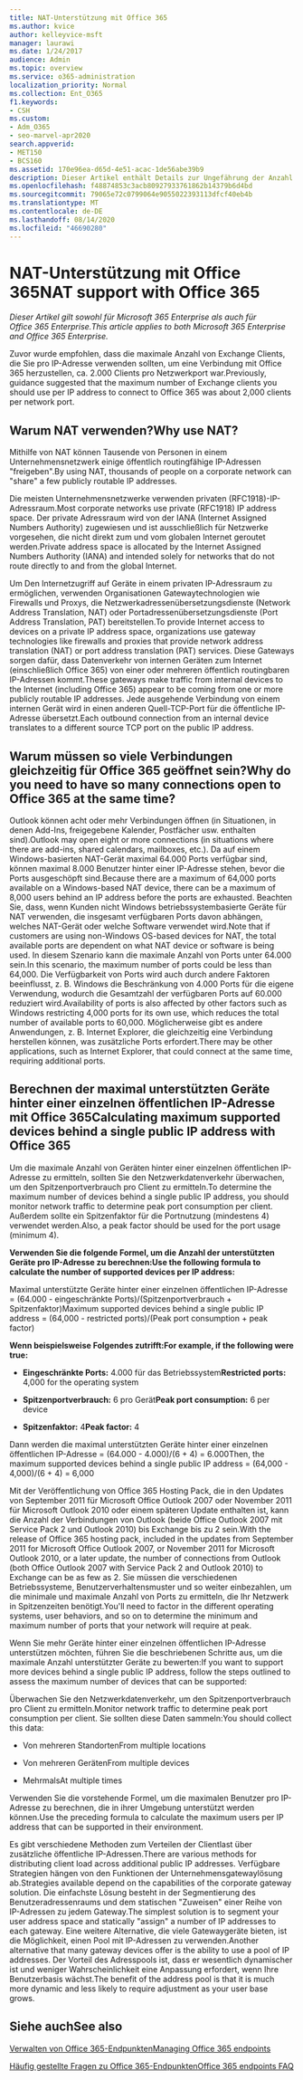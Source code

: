 ```yaml
---
title: NAT-Unterstützung mit Office 365
ms.author: kvice
author: kelleyvice-msft
manager: laurawi
ms.date: 1/24/2017
audience: Admin
ms.topic: overview
ms.service: o365-administration
localization_priority: Normal
ms.collection: Ent_O365
f1.keywords:
- CSH
ms.custom:
- Adm_O365
- seo-marvel-apr2020
search.appverid:
- MET150
- BCS160
ms.assetid: 170e96ea-d65d-4e51-acac-1de56abe39b9
description: Dieser Artikel enthält Details zur Ungefährung der Anzahl der Clients, die Sie pro IP-Adresse in Ihrer Organisation mithilfe von NAT verwenden können.
ms.openlocfilehash: f48874853c3acb80927933761862b14379b6d4bd
ms.sourcegitcommit: 79065e72c0799064e9055022393113dfcf40eb4b
ms.translationtype: MT
ms.contentlocale: de-DE
ms.lasthandoff: 08/14/2020
ms.locfileid: "46690280"
---
```

# <a name="nat-support-with-office-365"></a><span data-ttu-id="1a660-103">NAT-Unterstützung mit Office 365</span><span class="sxs-lookup"><span data-stu-id="1a660-103">NAT support with Office 365</span></span>

<span data-ttu-id="1a660-104">*Dieser Artikel gilt sowohl für Microsoft 365 Enterprise als auch für Office 365 Enterprise.*</span><span class="sxs-lookup"><span data-stu-id="1a660-104">*This article applies to both Microsoft 365 Enterprise and Office 365 Enterprise.*</span></span>

<span data-ttu-id="1a660-105">Zuvor wurde empfohlen, dass die maximale Anzahl von Exchange Clients, die Sie pro IP-Adresse verwenden sollten, um eine Verbindung mit Office 365 herzustellen, ca. 2.000 Clients pro Netzwerkport war.</span><span class="sxs-lookup"><span data-stu-id="1a660-105">Previously, guidance suggested that the maximum number of Exchange clients you should use per IP address to connect to Office 365 was about 2,000 clients per network port.</span></span>
  
## <a name="why-use-nat"></a><span data-ttu-id="1a660-106">Warum NAT verwenden?</span><span class="sxs-lookup"><span data-stu-id="1a660-106">Why use NAT?</span></span>

<span data-ttu-id="1a660-107">Mithilfe von NAT können Tausende von Personen in einem Unternehmensnetzwerk einige öffentlich routingfähige IP-Adressen "freigeben".</span><span class="sxs-lookup"><span data-stu-id="1a660-107">By using NAT, thousands of people on a corporate network can "share" a few publicly routable IP addresses.</span></span>
  
<span data-ttu-id="1a660-108">Die meisten Unternehmensnetzwerke verwenden privaten (RFC1918)-IP-Adressraum.</span><span class="sxs-lookup"><span data-stu-id="1a660-108">Most corporate networks use private (RFC1918) IP address space.</span></span> <span data-ttu-id="1a660-109">Der private Adressraum wird von der IANA (Internet Assigned Numbers Authority) zugewiesen und ist ausschließlich für Netzwerke vorgesehen, die nicht direkt zum und vom globalen Internet geroutet werden.</span><span class="sxs-lookup"><span data-stu-id="1a660-109">Private address space is allocated by the Internet Assigned Numbers Authority (IANA) and intended solely for networks that do not route directly to and from the global Internet.</span></span>
  
<span data-ttu-id="1a660-110">Um Den Internetzugriff auf Geräte in einem privaten IP-Adressraum zu ermöglichen, verwenden Organisationen Gatewaytechnologien wie Firewalls und Proxys, die Netzwerkadressenübersetzungsdienste (Network Address Translation, NAT) oder Portadressenübersetzungsdienste (Port Address Translation, PAT) bereitstellen.</span><span class="sxs-lookup"><span data-stu-id="1a660-110">To provide Internet access to devices on a private IP address space, organizations use gateway technologies like firewalls and proxies that provide network address translation (NAT) or port address translation (PAT) services.</span></span> <span data-ttu-id="1a660-111">Diese Gateways sorgen dafür, dass Datenverkehr von internen Geräten zum Internet (einschließlich Office 365) von einer oder mehreren öffentlich routingbaren IP-Adressen kommt.</span><span class="sxs-lookup"><span data-stu-id="1a660-111">These gateways make traffic from internal devices to the Internet (including Office 365) appear to be coming from one or more publicly routable IP addresses.</span></span> <span data-ttu-id="1a660-112">Jede ausgehende Verbindung von einem internen Gerät wird in einen anderen Quell-TCP-Port für die öffentliche IP-Adresse übersetzt.</span><span class="sxs-lookup"><span data-stu-id="1a660-112">Each outbound connection from an internal device translates to a different source TCP port on the public IP address.</span></span> 
  
## <a name="why-do-you-need-to-have-so-many-connections-open-to-office-365-at-the-same-time"></a><span data-ttu-id="1a660-113">Warum müssen so viele Verbindungen gleichzeitig für Office 365 geöffnet sein?</span><span class="sxs-lookup"><span data-stu-id="1a660-113">Why do you need to have so many connections open to Office 365 at the same time?</span></span>

<span data-ttu-id="1a660-114">Outlook können acht oder mehr Verbindungen öffnen (in Situationen, in denen Add-Ins, freigegebene Kalender, Postfächer usw. enthalten sind).</span><span class="sxs-lookup"><span data-stu-id="1a660-114">Outlook may open eight or more connections (in situations where there are add-ins, shared calendars, mailboxes, etc.).</span></span> <span data-ttu-id="1a660-115">Da auf einem Windows-basierten NAT-Gerät maximal 64.000 Ports verfügbar sind, können maximal 8.000 Benutzer hinter einer IP-Adresse stehen, bevor die Ports ausgeschöpft sind.</span><span class="sxs-lookup"><span data-stu-id="1a660-115">Because there are a maximum of 64,000 ports available on a Windows-based NAT device, there can be a maximum of 8,000 users behind an IP address before the ports are exhausted.</span></span> <span data-ttu-id="1a660-116">Beachten Sie, dass, wenn Kunden nicht Windows betriebssystembasierte Geräte für NAT verwenden, die insgesamt verfügbaren Ports davon abhängen, welches NAT-Gerät oder welche Software verwendet wird.</span><span class="sxs-lookup"><span data-stu-id="1a660-116">Note that if customers are using non-Windows OS-based devices for NAT, the total available ports are dependent on what NAT device or software is being used.</span></span> <span data-ttu-id="1a660-117">In diesem Szenario kann die maximale Anzahl von Ports unter 64.000 sein.</span><span class="sxs-lookup"><span data-stu-id="1a660-117">In this scenario, the maximum number of ports could be less than 64,000.</span></span> <span data-ttu-id="1a660-118">Die Verfügbarkeit von Ports wird auch durch andere Faktoren beeinflusst, z. B. Windows die Beschränkung von 4.000 Ports für die eigene Verwendung, wodurch die Gesamtzahl der verfügbaren Ports auf 60.000 reduziert wird.</span><span class="sxs-lookup"><span data-stu-id="1a660-118">Availability of ports is also affected by other factors such as Windows restricting 4,000 ports for its own use, which reduces the total number of available ports to 60,000.</span></span> <span data-ttu-id="1a660-119">Möglicherweise gibt es andere Anwendungen, z. B. Internet Explorer, die gleichzeitig eine Verbindung herstellen können, was zusätzliche Ports erfordert.</span><span class="sxs-lookup"><span data-stu-id="1a660-119">There may be other applications, such as Internet Explorer, that could connect at the same time, requiring additional ports.</span></span>
  
## <a name="calculating-maximum-supported-devices-behind-a-single-public-ip-address-with-office-365"></a><span data-ttu-id="1a660-120">Berechnen der maximal unterstützten Geräte hinter einer einzelnen öffentlichen IP-Adresse mit Office 365</span><span class="sxs-lookup"><span data-stu-id="1a660-120">Calculating maximum supported devices behind a single public IP address with Office 365</span></span>

<span data-ttu-id="1a660-121">Um die maximale Anzahl von Geräten hinter einer einzelnen öffentlichen IP-Adresse zu ermitteln, sollten Sie den Netzwerkdatenverkehr überwachen, um den Spitzenportverbrauch pro Client zu ermitteln.</span><span class="sxs-lookup"><span data-stu-id="1a660-121">To determine the maximum number of devices behind a single public IP address, you should monitor network traffic to determine peak port consumption per client.</span></span> <span data-ttu-id="1a660-122">Außerdem sollte ein Spitzenfaktor für die Portnutzung (mindestens 4) verwendet werden.</span><span class="sxs-lookup"><span data-stu-id="1a660-122">Also, a peak factor should be used for the port usage (minimum 4).</span></span> 
  
 <span data-ttu-id="1a660-123">**Verwenden Sie die folgende Formel, um die Anzahl der unterstützten Geräte pro IP-Adresse zu berechnen:**</span><span class="sxs-lookup"><span data-stu-id="1a660-123">**Use the following formula to calculate the number of supported devices per IP address:**</span></span>
  
<span data-ttu-id="1a660-124">Maximal unterstützte Geräte hinter einer einzelnen öffentlichen IP-Adresse = (64.000 - eingeschränkte Ports)/(Spitzenportverbrauch + Spitzenfaktor)</span><span class="sxs-lookup"><span data-stu-id="1a660-124">Maximum supported devices behind a single public IP address = (64,000 - restricted ports)/(Peak port consumption + peak factor)</span></span>
  
 <span data-ttu-id="1a660-125">**Wenn beispielsweise Folgendes zutrifft:**</span><span class="sxs-lookup"><span data-stu-id="1a660-125">**For example, if the following were true:**</span></span>
  
- <span data-ttu-id="1a660-126">**Eingeschränkte Ports:** 4.000 für das Betriebssystem</span><span class="sxs-lookup"><span data-stu-id="1a660-126">**Restricted ports:** 4,000 for the operating system</span></span>

- <span data-ttu-id="1a660-127">**Spitzenportverbrauch:** 6 pro Gerät</span><span class="sxs-lookup"><span data-stu-id="1a660-127">**Peak port consumption:** 6 per device</span></span>

- <span data-ttu-id="1a660-128">**Spitzenfaktor:** 4</span><span class="sxs-lookup"><span data-stu-id="1a660-128">**Peak factor:** 4</span></span>

<span data-ttu-id="1a660-129">Dann werden die maximal unterstützten Geräte hinter einer einzelnen öffentlichen IP-Adresse = (64.000 - 4.000)/(6 + 4) = 6.000</span><span class="sxs-lookup"><span data-stu-id="1a660-129">Then, the maximum supported devices behind a single public IP address = (64,000 - 4,000)/(6 + 4) = 6,000</span></span>
  
<span data-ttu-id="1a660-130">Mit der Veröffentlichung von Office 365 Hosting Pack, die in den Updates von September 2011 für Microsoft Office Outlook 2007 oder November 2011 für Microsoft Outlook 2010 oder einem späteren Update enthalten ist, kann die Anzahl der Verbindungen von Outlook (beide Office Outlook 2007 mit Service Pack 2 und Outlook 2010) bis Exchange bis zu 2 sein.</span><span class="sxs-lookup"><span data-stu-id="1a660-130">With the release of Office 365 hosting pack, included in the updates from September 2011 for Microsoft Office Outlook 2007, or November 2011 for Microsoft Outlook 2010, or a later update, the number of connections from Outlook (both Office Outlook 2007 with Service Pack 2 and Outlook 2010) to Exchange can be as few as 2.</span></span> <span data-ttu-id="1a660-131">Sie müssen die verschiedenen Betriebssysteme, Benutzerverhaltensmuster und so weiter einbezahlen, um die minimale und maximale Anzahl von Ports zu ermitteln, die Ihr Netzwerk in Spitzenzeiten benötigt.</span><span class="sxs-lookup"><span data-stu-id="1a660-131">You'll need to factor in the different operating systems, user behaviors, and so on to determine the minimum and maximum number of ports that your network will require at peak.</span></span>
  
<span data-ttu-id="1a660-132">Wenn Sie mehr Geräte hinter einer einzelnen öffentlichen IP-Adresse unterstützen möchten, führen Sie die beschriebenen Schritte aus, um die maximale Anzahl unterstützter Geräte zu bewerten:</span><span class="sxs-lookup"><span data-stu-id="1a660-132">If you want to support more devices behind a single public IP address, follow the steps outlined to assess the maximum number of devices that can be supported:</span></span>
  
<span data-ttu-id="1a660-133">Überwachen Sie den Netzwerkdatenverkehr, um den Spitzenportverbrauch pro Client zu ermitteln.</span><span class="sxs-lookup"><span data-stu-id="1a660-133">Monitor network traffic to determine peak port consumption per client.</span></span> <span data-ttu-id="1a660-134">Sie sollten diese Daten sammeln:</span><span class="sxs-lookup"><span data-stu-id="1a660-134">You should collect this data:</span></span>
  
- <span data-ttu-id="1a660-135">Von mehreren Standorten</span><span class="sxs-lookup"><span data-stu-id="1a660-135">From multiple locations</span></span>
    
- <span data-ttu-id="1a660-136">Von mehreren Geräten</span><span class="sxs-lookup"><span data-stu-id="1a660-136">From multiple devices</span></span>
    
- <span data-ttu-id="1a660-137">Mehrmals</span><span class="sxs-lookup"><span data-stu-id="1a660-137">At multiple times</span></span>
    
<span data-ttu-id="1a660-138">Verwenden Sie die vorstehende Formel, um die maximalen Benutzer pro IP-Adresse zu berechnen, die in ihrer Umgebung unterstützt werden können.</span><span class="sxs-lookup"><span data-stu-id="1a660-138">Use the preceding formula to calculate the maximum users per IP address that can be supported in their environment.</span></span>
  
<span data-ttu-id="1a660-139">Es gibt verschiedene Methoden zum Verteilen der Clientlast über zusätzliche öffentliche IP-Adressen.</span><span class="sxs-lookup"><span data-stu-id="1a660-139">There are various methods for distributing client load across additional public IP addresses.</span></span> <span data-ttu-id="1a660-140">Verfügbare Strategien hängen von den Funktionen der Unternehmensgatewaylösung ab.</span><span class="sxs-lookup"><span data-stu-id="1a660-140">Strategies available depend on the capabilities of the corporate gateway solution.</span></span> <span data-ttu-id="1a660-141">Die einfachste Lösung besteht in der Segmentierung des Benutzeradressenraums und dem statischen "Zuweisen" einer Reihe von IP-Adressen zu jedem Gateway.</span><span class="sxs-lookup"><span data-stu-id="1a660-141">The simplest solution is to segment your user address space and statically "assign" a number of IP addresses to each gateway.</span></span> <span data-ttu-id="1a660-142">Eine weitere Alternative, die viele Gatewaygeräte bieten, ist die Möglichkeit, einen Pool mit IP-Adressen zu verwenden.</span><span class="sxs-lookup"><span data-stu-id="1a660-142">Another alternative that many gateway devices offer is the ability to use a pool of IP addresses.</span></span> <span data-ttu-id="1a660-143">Der Vorteil des Adresspools ist, dass er wesentlich dynamischer ist und weniger Wahrscheinlichkeit eine Anpassung erfordert, wenn Ihre Benutzerbasis wächst.</span><span class="sxs-lookup"><span data-stu-id="1a660-143">The benefit of the address pool is that it is much more dynamic and less likely to require adjustment as your user base grows.</span></span>
  
## <a name="see-also"></a><span data-ttu-id="1a660-144">Siehe auch</span><span class="sxs-lookup"><span data-stu-id="1a660-144">See also</span></span>

[<span data-ttu-id="1a660-145">Verwalten von Office 365-Endpunkten</span><span class="sxs-lookup"><span data-stu-id="1a660-145">Managing Office 365 endpoints</span></span>](https://support.office.com/article/99cab9d4-ef59-4207-9f2b-3728eb46bf9a)
  
[<span data-ttu-id="1a660-146">Häufig gestellte Fragen zu Office 365-Endpunkten</span><span class="sxs-lookup"><span data-stu-id="1a660-146">Office 365 endpoints FAQ</span></span>](https://support.office.com/article/d4088321-1c89-4b96-9c99-54c75cae2e6d)
